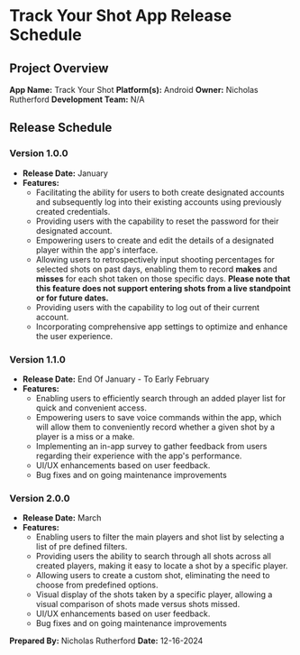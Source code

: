 # Track Your Shot App Release Schedule

## Project Overview

**App Name:** Track Your Shot
**Platform(s):** Android
**Owner:** Nicholas Rutherford
**Development Team:** N/A

## Release Schedule

### Version 1.0.0

- **Release Date:** January
- **Features:**
    - Facilitating the ability for users to both create designated accounts and subsequently log into their existing accounts using previously created credentials.
    - Providing users with the capability to reset the password for their designated account.
    - Empowering users to create and edit the details of a designated player within the app's interface.
    - Allowing users to retrospectively input shooting percentages for selected shots on past days, enabling them to record **makes** and **misses** for each shot taken on those specific days. **Please note that this feature does not support entering shots from a live standpoint or for future dates.**
    - Providing users with the capability to log out of their current account.
    - Incorporating comprehensive app settings to optimize and enhance the user experience.

### Version 1.1.0

- **Release Date:**  End Of January - To Early February
- **Features:**
    - Enabling users to efficiently search through an added player list for quick and convenient access.
    - Empowering users to save voice commands within the app, which will allow them to conveniently record whether a given shot by a player is a miss or a make.
    - Implementing an in-app survey to gather feedback from users regarding their experience with the app's performance.
    - UI/UX enhancements based on user feedback.
    - Bug fixes and on going maintenance improvements

### Version 2.0.0

- **Release Date:** March
- **Features:**
    - Enabling users to filter the main players and shot list by selecting a list of pre defined filters.
    - Providing users the ability to search through all shots across all created players, making it easy to locate a shot by a specific player.
    - Allowing users to create a custom shot, eliminating the need to choose from predefined options.
    - Visual display of the shots taken by a specific player, allowing a visual comparison of shots made versus shots missed.
    - UI/UX enhancements based on user feedback.
    - Bug fixes and on going maintenance improvements

**Prepared By:** Nicholas Rutherford
**Date:** 12-16-2024
